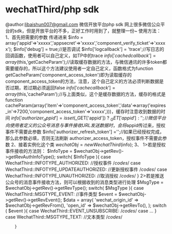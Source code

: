 # wechatThird/php sdk
@author:libaishun007@gmail.com
微信开放平台php sdk
网上很多微信公众平台的sdk，但是开放平台的不多，正好工作时用到了，就整理一份~
使用方法：
1、首先把需要的参数 传递进来
  $info = array('appid'=>'xxxxx','appsecret'=>'xxxxx','component_verify_ticket'=>'xxxxx');
  $info['debug'] = true;//是否调试
  $info['logcallback'] = 'trace';//写日志的回调函数，使用者可以自己定义，如TP中的trace
  $info['cachedcallback'] = array($this,'getCacheParam');//读取缓存数据的方法，与微信通讯的许多token都需要缓存的，所以这个方法建议使用者一定自己定义，函数格式为function getCacheParam('component_access_token')即为读取缓存的component_access_token的方法，注意，这个自己定义的方法必须判断数据是否过期，若过期必须返回false
  $info['cachecallback']  = array($this,'cacheParam');//与上面类似，这个是缓存数据的方法，缓存的格式是function cacheParam(array('item'=>'component_access_token','data'=>array('expires_in'=>7200,'component_access_token'=>'xxxxx',)))，缓存时注意收到数据的时间
  $info['authorizer_appid']= isset($_GET['appid']) ? $_GET['appid'] : '';//微信平台向使用者定义的公众号消息与事件接收URL发送数据时，会将$appid传过来，授权事件不需要此参数
  $info['authorizer_refresh_token'] ='';//如果已经授权完成，那么此参数必填，否则无法刷新 authorizer_access_token，授权事件不需要此参数
2、接着实例化这个类
$wechatObj = new WechatThird($info);
3、
1>若是授权事件接收的方法则：
$InfoType = $wechatObj->getRev()->getRevAuthInfoType();
switch( $InfoType ){
			case WechatThird::INFOTYPE_AUTHORIZED:
			//授权事件
			/*codes*/
			case WechatThird::INFOTYPE_UPDATEAUTHORIZED:
			//更新授权事件
			/*codes*/
			case WechatThird::INFOTYPE_UNAUTHORIZED:
			//取消授权
			/*codes*/
	}
2>若是推送公众号的消息事件接收方法，则可以根据收到的消息类型进行处理
$MsgType = $wechatObj->getRev()->getRevType();
		switch( $MsgType ){
			case WechatThird::MSGTYPE_EVENT:
			//事件类型
				$event = $wechatObj->getRev()->getRevEvent();
				$data = array(
					'wechat_origin_id' 	=> $wechatObj->getRevFrom(),
					'open_id'			=> $wechatObj->getRevTo(),
				);
				switch ( $event ){
					case WechatThird::EVENT_UNSUBSCRIBE:
					/*codes*/
					case ...
				}
			case WechatThird::MSGTYPE_TEXT:
			//文本类型
			/*codes*/
			
		}
